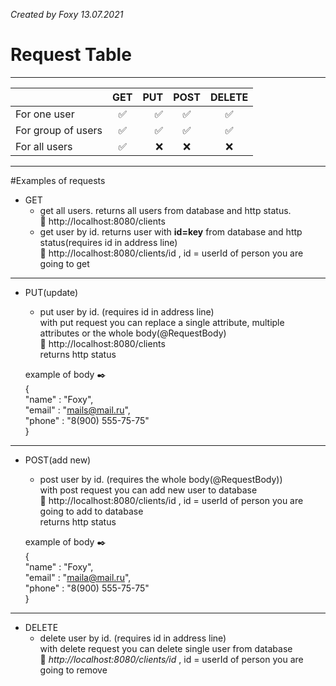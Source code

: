 _Created by Foxy 13.07.2021_
# Request Table
____
|   | GET | PUT| POST | DELETE|
|:----|:----------:|----------:|:----------:|:----------:|
| For one user | :white_check_mark: | :white_check_mark: | :white_check_mark: | :white_check_mark: |
| For group of users | :white_check_mark: | :white_check_mark: | :white_check_mark: | :white_check_mark: |
| For all users | :white_check_mark: | :x: | :x: | :x: |
____
#Examples of requests
- GET
    - get all users. returns all users from database and http status.    
    :eyes: http://localhost:8080/clients    
    - get user by id. returns user with __id=key__ from database and http status(requires id in address line)    
    :eyes: http://localhost:8080/clients/id , id = userId of person you are going to get    
____
- PUT(update)
    - put user by id. (requires id in address line)    
    with put request you can replace a single attribute, multiple attributes or the whole body(@RequestBody)    
    :eyes: http://localhost:8080/clients    
    returns http status    
    
    example of body :black_nib:    
    {    
    "name" : "Foxy",    
    "email" : "mails@mail.ru",    
    "phone" : "8(900) 555-75-75"    
	}    
____
- POST(add new)
	- post user by id. (requires the whole body(@RequestBody))    
	with post request you can add new user to database    
    :eyes: http://localhost:8080/clients/id , id = userId of person you are going to add to database    
    returns http status    
    
	example of body :black_nib:    
    {    
    "name" : "Foxy",    
    "email" : "maila@mail.ru",    
    "phone" : "8(900) 555-75-75"    
	}    
____
- DELETE
	- delete user by id. (requires id in address line)    
	with delete request you can delete single user from database    
	:eyes: _http://localhost:8080/clients/id_ , id = userId of person you are going to remove 
	